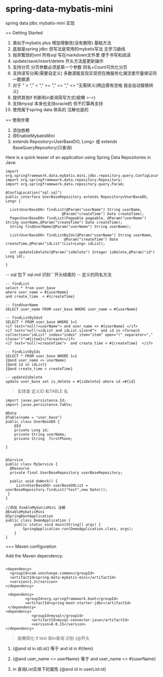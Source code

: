 # spring-data-mybatis-mini
spring data  jdbc mybatis-mini 实现

== Getting Started

1. 类似于mybatis plus 增加增删改(没有删除) 基础方法 
2. 底层是spring jdbc  但写法是常用的mybatis写法 无学习曲线
3. 抛弃繁琐的xml 所有sql 写在markdown文件里 便于书写和阅读 
4. update/save/insert/delete 开头方法是更新操作 
5. 支持分页 分页参数必须是第一个参数 同名+Count可优化分页
6. 支持读写分离(需要自定义) 多数源能变现实现但在微服务化潮流里尽量保证同一数据源
7. 对于 " > "," < "," >= "," <= "," <> "无需转义(两边需有空格 我会自动替换转义)
8. 提供其他if 判断和in查询简写方式(偷懒 >-<)
9. 支持mysql 本来也支持oracle的 但不打算再支持
10. 使用属于spring data 体系的 注解也是的

== 使用步骤 

1. 添加依赖 
2. @EnableMybatisMini
3. extends Repository<UserBaseDO, Long> 或 extends
   BaseQueryRepository(只查询)
 
 Here is a quick teaser of an application using Spring Data Repositories
 in Java:


``` 
import org.springframework.data.mybatis.mini.jdbc.repository.query.ConfigLocation;
import org.springframework.data.repository.Repository;
import org.springframework.data.repository.query.Param;

@ConfigLocation("sql.sql")
public interface UserBaseRepository extends Repository<UserBaseDO, Long> {

  List<UserBaseDO> findList(@Param("userName") String userName,
                          @Param("createTime") Date createTime);
  Page<UserBaseDO> findList(Pageable pageable, @Param("userName") String userName,@Param("createTime") Date createTime);
  String findUserName(@Param("userName") String userName);

  List<UserBaseDO> findListByIds(@Param("userName") String userName,
                           @Param("createTime") Date createTime,@Param("idList")List<Long> idList);

  int updateIsDelete(@Param("isDelete") Integer isDelete,@Param("id") Long id);
  
}
```

-- sql 包下 sql.md 识别```开头结尾的 -- 定义的同名方法



```
-- findList
select * from user_base
where user_name = #{userName}
and create_time  < #{createTime}
```

```
-- findUserName
SELECT user_name FROM user_base WHERE user_name = #{userName}
```


```
-- findListByIdsX
SELECT * FROM user_base WHERE 1=1 
<if test="null!=userName"> and user_name <> #{userName} </if>
<if test="null!=idList and idList.size>0">  and id in <foreach collection="idList" index="index" item="item" open="(" separator="," close=")">#{item}</foreach></if>
<if test="null!=createTime">  and create_time < #{createTime}  </if>
```

```
-- findListByIds
SELECT * FROM user_base WHERE 1=1 
{@and user_name <> userName}
{@and id in idList}
{@and create_time < createTime}
```

```
-- updateIsDelete
update user_base set is_delete = #{isDelete} where id =#{id}
```

> 实体类 定义ID 和TABLE 名
```
import javax.persistence.Id;
import javax.persistence.Table;

@Data
@Table(name = "user_base")
public class UserBaseDO {
    @Id
    private Long id;
    private String userName;
    private String  firstPhone;

}
```


```

@Service
public class MyService {
  @Resource
  private final UserBaseRepository userBaseRepository;

  public void doWork() {
     List<UserBaseDO> userBaseDOList = userBaseRepository.findList("test",new Date());
 }
}

//添加 EnableMybatisMini 注解 
@EnableMybatisMini
@SpringBootApplication 
public class DemoApplication {
    public static void main(String[] args) {
        SpringApplication.run(DemoApplication.class, args);
    }
} 
```

=== Maven configuration

Add the Maven dependency:

```

<dependency>
  <groupId>com.vonchange.common</groupId>
  <artifactId>spring-data-mybatis-mini</artifactId>
  <version>1.2</version>
</dependency>

 <dependency>
         <groupId>org.springframework.boot</groupId>
         <artifactId>spring-boot-starter-jdbc</artifactId>
 </dependency>
<dependency>
            <groupId>mysql</groupId>
            <artifactId>mysql-connector-java</artifactId>
            <version>8.0.15</version>
</dependency>
```

> 偷懒简化 if test 和in查询 识别 {@开头

1. {@and id in idList} 等于 <if test="null!=idList and idList.size>0">
  and id in <foreach collection="idList" index="index" item="item"
  open="(" separator="," close=")">#{item}</foreach></if> 
  
2. {@and user_name <> userName} 等于 <if test="null!=userName and
   ''!=userName"> and user_name <> #{userName} </if> 
   
3. in 查询List实体下的属性 {@and id in userList:id} 